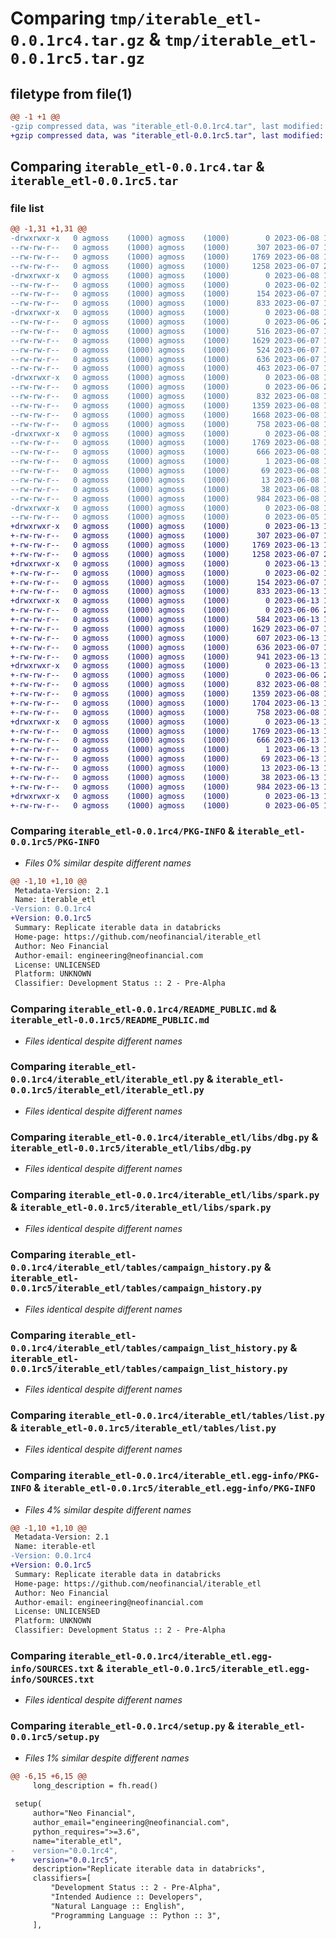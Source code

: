 # Comparing `tmp/iterable_etl-0.0.1rc4.tar.gz` & `tmp/iterable_etl-0.0.1rc5.tar.gz`

## filetype from file(1)

```diff
@@ -1 +1 @@
-gzip compressed data, was "iterable_etl-0.0.1rc4.tar", last modified: Thu Jun  8 19:00:32 2023, max compression
+gzip compressed data, was "iterable_etl-0.0.1rc5.tar", last modified: Tue Jun 13 19:09:20 2023, max compression
```

## Comparing `iterable_etl-0.0.1rc4.tar` & `iterable_etl-0.0.1rc5.tar`

### file list

```diff
@@ -1,31 +1,31 @@
-drwxrwxr-x   0 agmoss    (1000) agmoss    (1000)        0 2023-06-08 19:00:32.013533 iterable_etl-0.0.1rc4/
--rw-rw-r--   0 agmoss    (1000) agmoss    (1000)      307 2023-06-07 17:51:32.000000 iterable_etl-0.0.1rc4/MANIFEST.in
--rw-rw-r--   0 agmoss    (1000) agmoss    (1000)     1769 2023-06-08 19:00:32.009534 iterable_etl-0.0.1rc4/PKG-INFO
--rw-rw-r--   0 agmoss    (1000) agmoss    (1000)     1258 2023-06-07 21:56:06.000000 iterable_etl-0.0.1rc4/README_PUBLIC.md
-drwxrwxr-x   0 agmoss    (1000) agmoss    (1000)        0 2023-06-08 19:00:32.009534 iterable_etl-0.0.1rc4/iterable_etl/
--rw-rw-r--   0 agmoss    (1000) agmoss    (1000)        0 2023-06-02 15:40:55.000000 iterable_etl-0.0.1rc4/iterable_etl/__init__.py
--rw-rw-r--   0 agmoss    (1000) agmoss    (1000)      154 2023-06-07 15:07:58.000000 iterable_etl-0.0.1rc4/iterable_etl/__main__.py
--rw-rw-r--   0 agmoss    (1000) agmoss    (1000)      833 2023-06-07 17:20:53.000000 iterable_etl-0.0.1rc4/iterable_etl/iterable_etl.py
-drwxrwxr-x   0 agmoss    (1000) agmoss    (1000)        0 2023-06-08 19:00:32.009534 iterable_etl-0.0.1rc4/iterable_etl/libs/
--rw-rw-r--   0 agmoss    (1000) agmoss    (1000)        0 2023-06-06 22:36:56.000000 iterable_etl-0.0.1rc4/iterable_etl/libs/__init__.py
--rw-rw-r--   0 agmoss    (1000) agmoss    (1000)      516 2023-06-07 15:37:52.000000 iterable_etl-0.0.1rc4/iterable_etl/libs/cnst.py
--rw-rw-r--   0 agmoss    (1000) agmoss    (1000)     1629 2023-06-07 19:19:44.000000 iterable_etl-0.0.1rc4/iterable_etl/libs/dbg.py
--rw-rw-r--   0 agmoss    (1000) agmoss    (1000)      524 2023-06-07 19:21:02.000000 iterable_etl-0.0.1rc4/iterable_etl/libs/network.py
--rw-rw-r--   0 agmoss    (1000) agmoss    (1000)      636 2023-06-07 19:11:13.000000 iterable_etl-0.0.1rc4/iterable_etl/libs/spark.py
--rw-rw-r--   0 agmoss    (1000) agmoss    (1000)      463 2023-06-07 19:11:13.000000 iterable_etl-0.0.1rc4/iterable_etl/libs/transform.py
-drwxrwxr-x   0 agmoss    (1000) agmoss    (1000)        0 2023-06-08 19:00:32.009534 iterable_etl-0.0.1rc4/iterable_etl/tables/
--rw-rw-r--   0 agmoss    (1000) agmoss    (1000)        0 2023-06-06 22:37:03.000000 iterable_etl-0.0.1rc4/iterable_etl/tables/__init__.py
--rw-rw-r--   0 agmoss    (1000) agmoss    (1000)      832 2023-06-08 17:58:59.000000 iterable_etl-0.0.1rc4/iterable_etl/tables/campaign_history.py
--rw-rw-r--   0 agmoss    (1000) agmoss    (1000)     1359 2023-06-08 17:59:20.000000 iterable_etl-0.0.1rc4/iterable_etl/tables/campaign_list_history.py
--rw-rw-r--   0 agmoss    (1000) agmoss    (1000)     1668 2023-06-08 17:59:33.000000 iterable_etl-0.0.1rc4/iterable_etl/tables/campaign_metrics.py
--rw-rw-r--   0 agmoss    (1000) agmoss    (1000)      758 2023-06-08 17:59:58.000000 iterable_etl-0.0.1rc4/iterable_etl/tables/list.py
-drwxrwxr-x   0 agmoss    (1000) agmoss    (1000)        0 2023-06-08 19:00:32.009534 iterable_etl-0.0.1rc4/iterable_etl.egg-info/
--rw-rw-r--   0 agmoss    (1000) agmoss    (1000)     1769 2023-06-08 19:00:32.000000 iterable_etl-0.0.1rc4/iterable_etl.egg-info/PKG-INFO
--rw-rw-r--   0 agmoss    (1000) agmoss    (1000)      666 2023-06-08 19:00:32.000000 iterable_etl-0.0.1rc4/iterable_etl.egg-info/SOURCES.txt
--rw-rw-r--   0 agmoss    (1000) agmoss    (1000)        1 2023-06-08 19:00:32.000000 iterable_etl-0.0.1rc4/iterable_etl.egg-info/dependency_links.txt
--rw-rw-r--   0 agmoss    (1000) agmoss    (1000)       69 2023-06-08 19:00:32.000000 iterable_etl-0.0.1rc4/iterable_etl.egg-info/requires.txt
--rw-rw-r--   0 agmoss    (1000) agmoss    (1000)       13 2023-06-08 19:00:32.000000 iterable_etl-0.0.1rc4/iterable_etl.egg-info/top_level.txt
--rw-rw-r--   0 agmoss    (1000) agmoss    (1000)       38 2023-06-08 19:00:32.013533 iterable_etl-0.0.1rc4/setup.cfg
--rw-rw-r--   0 agmoss    (1000) agmoss    (1000)      984 2023-06-08 19:00:09.000000 iterable_etl-0.0.1rc4/setup.py
-drwxrwxr-x   0 agmoss    (1000) agmoss    (1000)        0 2023-06-08 19:00:32.009534 iterable_etl-0.0.1rc4/tests/
--rw-rw-r--   0 agmoss    (1000) agmoss    (1000)        0 2023-06-05 15:58:16.000000 iterable_etl-0.0.1rc4/tests/__init__.py
+drwxrwxr-x   0 agmoss    (1000) agmoss    (1000)        0 2023-06-13 19:09:20.136790 iterable_etl-0.0.1rc5/
+-rw-rw-r--   0 agmoss    (1000) agmoss    (1000)      307 2023-06-07 17:51:32.000000 iterable_etl-0.0.1rc5/MANIFEST.in
+-rw-rw-r--   0 agmoss    (1000) agmoss    (1000)     1769 2023-06-13 19:09:20.136790 iterable_etl-0.0.1rc5/PKG-INFO
+-rw-rw-r--   0 agmoss    (1000) agmoss    (1000)     1258 2023-06-07 21:56:06.000000 iterable_etl-0.0.1rc5/README_PUBLIC.md
+drwxrwxr-x   0 agmoss    (1000) agmoss    (1000)        0 2023-06-13 19:09:20.136790 iterable_etl-0.0.1rc5/iterable_etl/
+-rw-rw-r--   0 agmoss    (1000) agmoss    (1000)        0 2023-06-02 15:40:55.000000 iterable_etl-0.0.1rc5/iterable_etl/__init__.py
+-rw-rw-r--   0 agmoss    (1000) agmoss    (1000)      154 2023-06-07 15:07:58.000000 iterable_etl-0.0.1rc5/iterable_etl/__main__.py
+-rw-rw-r--   0 agmoss    (1000) agmoss    (1000)      833 2023-06-13 17:23:12.000000 iterable_etl-0.0.1rc5/iterable_etl/iterable_etl.py
+drwxrwxr-x   0 agmoss    (1000) agmoss    (1000)        0 2023-06-13 19:09:20.136790 iterable_etl-0.0.1rc5/iterable_etl/libs/
+-rw-rw-r--   0 agmoss    (1000) agmoss    (1000)        0 2023-06-06 22:36:56.000000 iterable_etl-0.0.1rc5/iterable_etl/libs/__init__.py
+-rw-rw-r--   0 agmoss    (1000) agmoss    (1000)      584 2023-06-13 19:07:26.000000 iterable_etl-0.0.1rc5/iterable_etl/libs/cnst.py
+-rw-rw-r--   0 agmoss    (1000) agmoss    (1000)     1629 2023-06-07 19:19:44.000000 iterable_etl-0.0.1rc5/iterable_etl/libs/dbg.py
+-rw-rw-r--   0 agmoss    (1000) agmoss    (1000)      607 2023-06-13 19:03:59.000000 iterable_etl-0.0.1rc5/iterable_etl/libs/network.py
+-rw-rw-r--   0 agmoss    (1000) agmoss    (1000)      636 2023-06-07 19:11:13.000000 iterable_etl-0.0.1rc5/iterable_etl/libs/spark.py
+-rw-rw-r--   0 agmoss    (1000) agmoss    (1000)      941 2023-06-13 19:07:15.000000 iterable_etl-0.0.1rc5/iterable_etl/libs/transform.py
+drwxrwxr-x   0 agmoss    (1000) agmoss    (1000)        0 2023-06-13 19:09:20.136790 iterable_etl-0.0.1rc5/iterable_etl/tables/
+-rw-rw-r--   0 agmoss    (1000) agmoss    (1000)        0 2023-06-06 22:37:03.000000 iterable_etl-0.0.1rc5/iterable_etl/tables/__init__.py
+-rw-rw-r--   0 agmoss    (1000) agmoss    (1000)      832 2023-06-08 17:58:59.000000 iterable_etl-0.0.1rc5/iterable_etl/tables/campaign_history.py
+-rw-rw-r--   0 agmoss    (1000) agmoss    (1000)     1359 2023-06-08 17:59:20.000000 iterable_etl-0.0.1rc5/iterable_etl/tables/campaign_list_history.py
+-rw-rw-r--   0 agmoss    (1000) agmoss    (1000)     1704 2023-06-13 19:07:15.000000 iterable_etl-0.0.1rc5/iterable_etl/tables/campaign_metrics.py
+-rw-rw-r--   0 agmoss    (1000) agmoss    (1000)      758 2023-06-08 17:59:58.000000 iterable_etl-0.0.1rc5/iterable_etl/tables/list.py
+drwxrwxr-x   0 agmoss    (1000) agmoss    (1000)        0 2023-06-13 19:09:20.136790 iterable_etl-0.0.1rc5/iterable_etl.egg-info/
+-rw-rw-r--   0 agmoss    (1000) agmoss    (1000)     1769 2023-06-13 19:09:20.000000 iterable_etl-0.0.1rc5/iterable_etl.egg-info/PKG-INFO
+-rw-rw-r--   0 agmoss    (1000) agmoss    (1000)      666 2023-06-13 19:09:20.000000 iterable_etl-0.0.1rc5/iterable_etl.egg-info/SOURCES.txt
+-rw-rw-r--   0 agmoss    (1000) agmoss    (1000)        1 2023-06-13 19:09:20.000000 iterable_etl-0.0.1rc5/iterable_etl.egg-info/dependency_links.txt
+-rw-rw-r--   0 agmoss    (1000) agmoss    (1000)       69 2023-06-13 19:09:20.000000 iterable_etl-0.0.1rc5/iterable_etl.egg-info/requires.txt
+-rw-rw-r--   0 agmoss    (1000) agmoss    (1000)       13 2023-06-13 19:09:20.000000 iterable_etl-0.0.1rc5/iterable_etl.egg-info/top_level.txt
+-rw-rw-r--   0 agmoss    (1000) agmoss    (1000)       38 2023-06-13 19:09:20.136790 iterable_etl-0.0.1rc5/setup.cfg
+-rw-rw-r--   0 agmoss    (1000) agmoss    (1000)      984 2023-06-13 19:08:47.000000 iterable_etl-0.0.1rc5/setup.py
+drwxrwxr-x   0 agmoss    (1000) agmoss    (1000)        0 2023-06-13 19:09:20.136790 iterable_etl-0.0.1rc5/tests/
+-rw-rw-r--   0 agmoss    (1000) agmoss    (1000)        0 2023-06-05 15:58:16.000000 iterable_etl-0.0.1rc5/tests/__init__.py
```

### Comparing `iterable_etl-0.0.1rc4/PKG-INFO` & `iterable_etl-0.0.1rc5/PKG-INFO`

 * *Files 0% similar despite different names*

```diff
@@ -1,10 +1,10 @@
 Metadata-Version: 2.1
 Name: iterable_etl
-Version: 0.0.1rc4
+Version: 0.0.1rc5
 Summary: Replicate iterable data in databricks
 Home-page: https://github.com/neofinancial/iterable_etl
 Author: Neo Financial
 Author-email: engineering@neofinancial.com
 License: UNLICENSED
 Platform: UNKNOWN
 Classifier: Development Status :: 2 - Pre-Alpha
```

### Comparing `iterable_etl-0.0.1rc4/README_PUBLIC.md` & `iterable_etl-0.0.1rc5/README_PUBLIC.md`

 * *Files identical despite different names*

### Comparing `iterable_etl-0.0.1rc4/iterable_etl/iterable_etl.py` & `iterable_etl-0.0.1rc5/iterable_etl/iterable_etl.py`

 * *Files identical despite different names*

### Comparing `iterable_etl-0.0.1rc4/iterable_etl/libs/dbg.py` & `iterable_etl-0.0.1rc5/iterable_etl/libs/dbg.py`

 * *Files identical despite different names*

### Comparing `iterable_etl-0.0.1rc4/iterable_etl/libs/spark.py` & `iterable_etl-0.0.1rc5/iterable_etl/libs/spark.py`

 * *Files identical despite different names*

### Comparing `iterable_etl-0.0.1rc4/iterable_etl/tables/campaign_history.py` & `iterable_etl-0.0.1rc5/iterable_etl/tables/campaign_history.py`

 * *Files identical despite different names*

### Comparing `iterable_etl-0.0.1rc4/iterable_etl/tables/campaign_list_history.py` & `iterable_etl-0.0.1rc5/iterable_etl/tables/campaign_list_history.py`

 * *Files identical despite different names*

### Comparing `iterable_etl-0.0.1rc4/iterable_etl/tables/list.py` & `iterable_etl-0.0.1rc5/iterable_etl/tables/list.py`

 * *Files identical despite different names*

### Comparing `iterable_etl-0.0.1rc4/iterable_etl.egg-info/PKG-INFO` & `iterable_etl-0.0.1rc5/iterable_etl.egg-info/PKG-INFO`

 * *Files 4% similar despite different names*

```diff
@@ -1,10 +1,10 @@
 Metadata-Version: 2.1
 Name: iterable-etl
-Version: 0.0.1rc4
+Version: 0.0.1rc5
 Summary: Replicate iterable data in databricks
 Home-page: https://github.com/neofinancial/iterable_etl
 Author: Neo Financial
 Author-email: engineering@neofinancial.com
 License: UNLICENSED
 Platform: UNKNOWN
 Classifier: Development Status :: 2 - Pre-Alpha
```

### Comparing `iterable_etl-0.0.1rc4/iterable_etl.egg-info/SOURCES.txt` & `iterable_etl-0.0.1rc5/iterable_etl.egg-info/SOURCES.txt`

 * *Files identical despite different names*

### Comparing `iterable_etl-0.0.1rc4/setup.py` & `iterable_etl-0.0.1rc5/setup.py`

 * *Files 1% similar despite different names*

```diff
@@ -6,15 +6,15 @@
     long_description = fh.read()
 
 setup(
     author="Neo Financial",
     author_email="engineering@neofinancial.com",
     python_requires=">=3.6",
     name="iterable_etl",
-    version="0.0.1rc4",
+    version="0.0.1rc5",
     description="Replicate iterable data in databricks",
     classifiers=[
         "Development Status :: 2 - Pre-Alpha",
         "Intended Audience :: Developers",
         "Natural Language :: English",
         "Programming Language :: Python :: 3",
     ],
```


